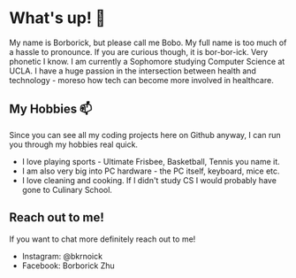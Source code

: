 
# What's up! 👋

My name is Borborick, but please call me Bobo. My full name is too much of a hassle to pronounce. If you are curious though, it is bor-bor-ick. Very phonetic I know. 
I am currently a Sophomore studying Computer Science at UCLA. I have a huge passion in the intersection between health and technology - moreso how tech can become more 
involved in healthcare. 

## My Hobbies 📫

Since you can see all my coding projects here on Github anyway, I can run you through my hobbies real quick.
* I love playing sports - Ultimate Frisbee, Basketball, Tennis you name it.
* I am also very big into PC hardware - the PC itself, keyboard, mice etc. 
* I love cleaning and cooking. If I didn't study CS I would probably have gone to Culinary School. 


## Reach out to me!
If you want to chat more definitely reach out to me!
* Instagram: @bkrnoick
* Facebook: Borborick Zhu

